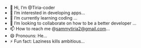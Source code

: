 - 👋 Hi, I’m @Tiria-coder 
- 👀 I’m interested in developing apps...
- 🌱 I’m currently learning coding ...
- 💞️ I’m looking to collaborate on how to be a better developer ...
- 📫 How to reach me @sammytiria2@gmail.com...
- 😄 Pronouns: He...
- ⚡ Fun fact: Laziness kills ambitious...

<!---
Tiria-coder/Tiria-coder is a ✨ special ✨ repository because its `README.md` (this file) appears on your GitHub profile.
You can click the Preview link to take a look at your changes.
--->
